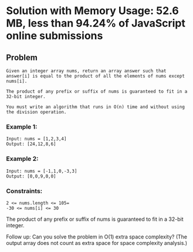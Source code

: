 # Solution with Memory Usage: 52.6 MB, less than 94.24% of JavaScript online submissions

## Problem

```
Given an integer array nums, return an array answer such that answer[i] is equal to the product of all the elements of nums except nums[i].

The product of any prefix or suffix of nums is guaranteed to fit in a 32-bit integer.

You must write an algorithm that runs in O(n) time and without using the division operation.
```

### Example 1:

```
Input: nums = [1,2,3,4]
Output: [24,12,8,6]
```

###  Example 2:

```
Input: nums = [-1,1,0,-3,3]
Output: [0,0,9,0,0]
```
 

### Constraints:

```
2 <= nums.length <= 105=
-30 <= nums[i] <= 30
```
The product of any prefix or suffix of nums is guaranteed to fit in a 32-bit integer.
 

Follow up: Can you solve the problem in O(1) extra space complexity?
(The output array does not count as extra space for space complexity analysis.)
